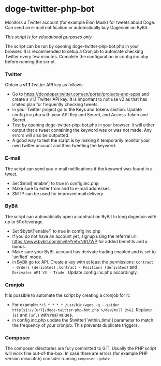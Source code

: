 # doge-twitter-php-bot
Monitors a Twitter account (for example Elon Musk) for tweets about Doge. Can send an e-mail notification or automatically buy Dogecoin on ByBit.

_This script is for educational purposes only_

The script can be run by opening doge-twitter-php-bot.php in your browser.
It is recommended to setup a Cronjob to automate checking Twitter every few minutes.
Complete the configuration in config.inc.php before running the script.

### Twitter

Obtain a **v1.1** Twitter API key as follows:

- Go to https://developer.twitter.com/en/portal/projects-and-apps and create a v1.1 Twitter API key. It is important to not use v2 as that has limited plan for frequently checking tweets.
- In your Twitter project go to the Keys and tokens section. Update config.inc.php with your API Key and Secret, and Access Token and Secret.
- Test by opening doge-twitter-php-bot.php in your browser. It will either output that a tweet containing the keyword was or was not made. Any errors will also be outputted.
- A good way to test the script is by making it temporarily monitor your own twitter account and then tweeting the keyword.

### E-mail

The script can send you e-mail notifications if the keyword was found in a tweet.

- Set $mail['enable'] to true in config.inc.php
- Make sure to enter from and to e-mail addresses.
- SMTP can be used for improved mail delivery.

### ByBit

The script can automatically open a contract on ByBit to long dogecoin with up to 50x leverage.

- Set $bybit['enable'] to true in config.inc.php
- If you do not have an account yet, signup using the referral url: https://www.bybit.com/invite?ref=N617WP for added benefits and a bonus.
- Make sure your ByBit account has derivate trading enabled and is set to 'unified' mode.
- In ByBit go to: API. Create a key with at least the permissions: `Contract - Orders (derivates)` , `Contract - Positions (derivates)` and `Derivates API V3 - Trade` . Update config.inc.php accordingly.

### Cronjob

It is possible to automate the script by creating a cronjob for it:

- For example: `*/5 * * * * /usr/bin/wget -q --spider http{s}://{url}/doge-twitter-php-bot.php >/dev/null 2>&1`. Replace `{s}` and `{url}` with real values.
- In config.inc.php update the $twitter['within_time'] parameter to match the frequency of your cronjob. This prevents duplicate triggers. 

### Composer

The composer directories are fully committed to GIT. Usually the PHP script will work fine out-of-the-box. In case there are errors (for example PHP version mismatch) consider running `composer update`. 

